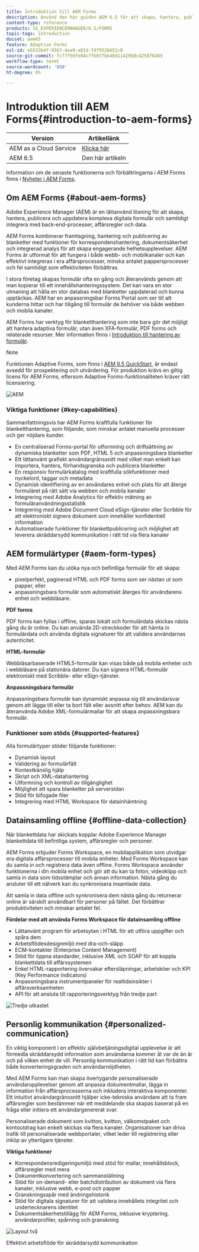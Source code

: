 ```yaml
---
title: Introduktion till AEM Forms
description: Använd den här guiden AEM 6.5 för att skapa, hantera, publicera och uppdatera digitala formulär. Hitta hjälp med att installera, uppgradera och konfigurera dem och lär dig mer om att skapa adaptiva formulär.
content-type: reference
products: SG_EXPERIENCEMANAGER/6.5/FORMS
topic-tags: introduction
docset: aem65
feature: Adaptive Forms
exl-id: e5533b4f-93b7-4ea9-a01d-fdf9528652c8
source-git-commit: fcf7f56fe04cffb077bb40d11429b0c425876489
workflow-type: tm+mt
source-wordcount: '950'
ht-degree: 0%

---
```


# Introduktion till AEM Forms{#introduction-to-aem-forms}

| Version | Artikellänk |
| -------- | ---------------------------- |
| AEM as a Cloud Service | [Klicka här](https://experienceleague.adobe.com/docs/experience-manager-cloud-service/content/forms/forms-overview/home.html) |
| AEM 6.5 | Den här artikeln |

Information om de senaste funktionerna och förbättringarna i AEM Forms finns i [Nyheter i AEM Forms](../../forms/using/whats-new.md).

## Om AEM Forms {#about-aem-forms}

Adobe Experience Manager (AEM) är en lättanvänd lösning för att skapa, hantera, publicera och uppdatera komplexa digitala formulär och samtidigt integrera med back-end-processer, affärsregler och data.

AEM Forms kombinerar framtagning, hantering och publicering av blanketter med funktioner för korrespondenshantering, dokumentsäkerhet och integrerad analys för att skapa engagerande helhetsupplevelser. AEM Forms är utformat för att fungera i både webb- och mobilkanaler och kan effektivt integreras i era affärsprocesser, minska antalet pappersprocesser och fel samtidigt som effektiviteten förbättras.

I stora företag skapas formulär ofta en gång och återanvänds genom att man kopierar till ett innehållshanteringssystem. Det kan vara en stor utmaning att hålla en stor databas med blanketter uppdaterad och kunna upptäckas. AEM har en anpassningsbar Forms Portal som ser till att kunderna hittar och har tillgång till formulär de behöver via både webben och mobila kanaler.

AEM Forms har verktyg för blanketthantering som inte bara gör det möjligt att hantera adaptiva formulär, utan även XFA-formulär, PDF forms och relaterade resurser. Mer information finns i [Introduktion till hantering av formulär](../../forms/using/introduction-managing-forms.md).

>[!NOTE]
>
>Funktionen Adaptive Forms, som finns i [AEM 6.5 QuickStart](https://experienceleague.adobe.com/docs/experience-manager-65/deploying/deploying/deploy.html), är endast avsedd för prospektering och utvärdering. För produktion krävs en giltig licens för AEM Forms, eftersom Adaptive Forms-funktionaliteten kräver rätt licensiering.

![AEM](do-not-localize/4th-draft.gif)

### Viktiga funktioner {#key-capabilities}

Sammanfattningsvis har AEM Forms kraftfulla funktioner för blanketthantering, som följande, som minskar antalet manuella processer och ger nöjdare kunder.

* En centraliserad Forms-portal för utformning och driftsättning av dynamiska blanketter som PDF, HTML 5 och anpassningsbara blanketter
* Ett lättanvänt grafiskt användargränssnitt med vilket man enkelt kan importera, hantera, förhandsgranska och publicera blanketter
* En responsiv formulärkatalog med kraftfulla sökfunktioner med nyckelord, taggar och metadata
* Dynamisk identifiering av en användares enhet och plats för att återge formuläret på rätt sätt via webben och mobila kanaler
* Integrering med Adobe Analytics för effektiv mätning av formuläranvändningsstatistik
* Integrering med Adobe Document Cloud eSign-tjänster eller Scribble för att elektroniskt signera dokument som innehåller konfidentiell information
* Automatiserade funktioner för blankettpublicering och möjlighet att leverera skräddarsydd kommunikation i rätt tid via flera kanaler

## AEM formulärtyper {#aem-form-types}

Med AEM Forms kan du utöka nya och befintliga formulär för att skapa:

* pixelperfekt, paginerad HTML och PDF forms som ser nästan ut som papper, eller
* anpassningsbara formulär som automatiskt återges för användarens enhet och webbläsare.

**PDF forms**

PDF forms kan fyllas i offline, sparas lokalt och formulärdata skickas nästa gång du är online. Du kan använda 2D-streckkoder för att hämta in formulärdata och använda digitala signaturer för att validera användarnas autenticitet.

**HTML-formulär**

Webbläsarbaserade HTML5-formulär kan visas både på mobila enheter och i webbläsare på stationära datorer. Du kan signera HTML-formulär elektroniskt med Scribble- eller eSign-tjänster.

**Anpassningsbara formulär**

Anpassningsbara formulär kan dynamiskt anpassa sig till användarsvar genom att lägga till eller ta bort fält eller avsnitt efter behov. AEM kan du återanvända Adobe XML-formulärmallar för att skapa anpassningsbara formulär.

### Funktioner som stöds {#supported-features}

Alla formulärtyper stöder följande funktioner:

* Dynamisk layout
* Validering av formulärfält
* Kontextkänslig hjälp
* Skript och XML-datahantering
* Utformning och kontroll av tillgänglighet
* Möjlighet att spara blanketter på serversidan
* Stöd för bifogade filer
* Integrering med HTML Workspace för datainhämtning

## Datainsamling offline {#offline-data-collection}

När blankettdata har skickats kopplar Adobe Experience Manager blankettdata till befintliga system, affärsregler och personer.

AEM Forms erbjuder Forms Workspace, en mobilapplikation som utvidgar era digitala affärsprocesser till mobila enheter. Med Forms Workspace kan du samla in och registrera data även offline. Forms Workspace använder funktionerna i din mobila enhet och gör att du kan ta foton, videoklipp och samla in data som tidsstämplar och annan information. Nästa gång du ansluter till ett nätverk kan du synkronisera insamlade data.

Att samla in data offline och synkronisera dem nästa gång du returnerar online är särskilt användbart för personer på fältet. Det förbättrar produktiviteten och minskar antalet fel.

**Fördelar med att använda Forms Workspace för datainsamling offline**

* Lättanvänt program för arbetsytan i HTML för att utföra uppgifter och spåra dem
* Arbetsflödesdesignmiljö med dra-och-släpp
* ECM-kontakter (Enterprise Content Management)
* Stöd för öppna standarder, inklusive XML och SOAP för att koppla blankettdata till affärssystemen
* Enkel HTML-rapportering övervakar eftersläpningar, arbetsköer och KPI (Key Performance Indicators)
* Anpassningsbara instrumentpaneler för realtidsinsikter i affärsverksamheten
* API för att ansluta till rapporteringsverktyg från tredje part

![Tredje utkastet](do-not-localize/3rd-draft.gif)

## Personlig kommunikation {#personalized-communication}

En viktig komponent i en effektiv självbetjäningsdigital upplevelse är att förmedla skräddarsydd information som användarna kommer åt var de än är och på vilken enhet de vill. Personlig kommunikation i rätt tid kan förbättra både konverteringsgraden och användarnöjdheten.

Med AEM Forms kan man skapa övertygande personaliserade användarupplevelser genom att anpassa dokumentmallar, lägga in information från affärsprocesserna och inkludera interaktiva komponenter. Ett intuitivt användargränssnitt hjälper icke-tekniska användare att ta fram affärsregler som bestämmer när ett meddelande ska skapas baserat på en fråga eller initiera ett användargenererat svar.

Personaliserade dokument som kvitton, kvitton, välkomstpaket och kontoutdrag kan enkelt skickas via flera kanaler. Organisationer kan driva trafik till personaliserade webbportaler, vilket leder till registrering eller inköp av ytterligare tjänster.

**Viktiga funktioner**

* Korrespondensredigeringsmiljö med stöd för mallar, innehållsblock, affärsregler med mera
* Dokumentkonvertering och sammanställning
* Stöd för on-demand- eller batchdistribution av dokument via flera kanaler, inklusive webb, e-post och papper
* Granskningsspår med ändringshistorik
* Stöd för digitala signaturer för att validera innehållets integritet och undertecknarens identitet
* Dokumentsäkerhetstillägg för AEM Forms, inklusive kryptering, användarprofiler, spårning och granskning

![Layout två](do-not-localize/layout-02.png)

Effektivt arbetsflöde för skräddarsydd kommunikation

